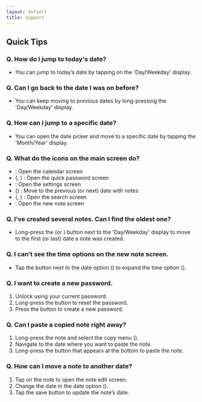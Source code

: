 ```yaml
---
layout: default
title: Support
---
```


<link rel="stylesheet" href="https://cdn.materialdesignicons.com/6.4.95/css/materialdesignicons.min.css">
<link rel="stylesheet" href="https://unpkg.com/@icon/octicons/octicons.css">

## Quick Tips

### Q. How do I jump to today's date?

-   You can jump to today’s date by tapping on the 'Day/Weekday' display.

### Q. Can I go back to the date I was on before?

-   You can keep moving to previous dates by long-pressing the 'Day/Weekday' display.

### Q. How can I jump to a specific date?

-   You can open the date picker and move to a specific date by tapping the 'Month/Year' display.

### Q. What do the icons on the main screen do?

-   <i class="mdi mdi-calendar-text-outline"></i> : Open the calendar screen
-   <i class="mdi mdi-lock-outline"></i> (<i class="mdi mdi-lock-open-variant-outline"></i>, <i class="mdi mdi-key-chain"></i>) : Open the quick password screen
-   <i class="octicon octicon-gear-24"></i> : Open the settings screen
-   <i class="mdi mdi-chevron-left"></i> (<i class="mdi mdi-chevron-right"></i>) : Move to the previous (or next) date with notes
-   <i class="mdi mdi-credit-card-search-outline"></i> (<i class="mdi mdi-magnify-plus"></i>, <i class="mdi mdi-magnify-minus"></i>) : Open the search screen
-   <i class="mdi mdi-credit-card-plus-outline"></i> : Open the new note screen

### Q. I’ve created several notes. Can I find the oldest one?

-   Long-press the <i class="mdi mdi-chevron-left"></i> (or <i class="mdi mdi-chevron-right"></i>) button next to the 'Day/Weekday' display to move to the first (or last) date a note was created.

### Q. I can’t see the time options on the new note screen.

-   Tap the <i class="octicon octicon-fold-down-16"></i> button next to the date option (<i class="mdi mdi-calendar-range"></i>) to expand the time option (<i class="mdi mdi-calendar-clock"></i>).

### Q. I want to create a new password.

1. Unlock using your current password.
2. Long-press the <i class="mdi mdi-lock-open-variant-outline"></i> button to reset the password.
3. Press the <i class="mdi mdi-key-chain"></i> button to create a new password.

### Q. Can I paste a copied note right away?

1. Long-press the note and select the copy menu (<i class="mdi mdi-credit-card-multiple-outline"></i>).
2. Navigate to the date where you want to paste the note.
3. Long-press the <i class="mdi mdi-content-paste"></i> button that appears at the bottom to paste the note.

### Q. How can I move a note to another date?

1. Tap on the note to open the note edit screen.
2. Change the date in the date option (<i class="mdi mdi-calendar-range"></i>).
3. Tap the save button to update the note’s date.
